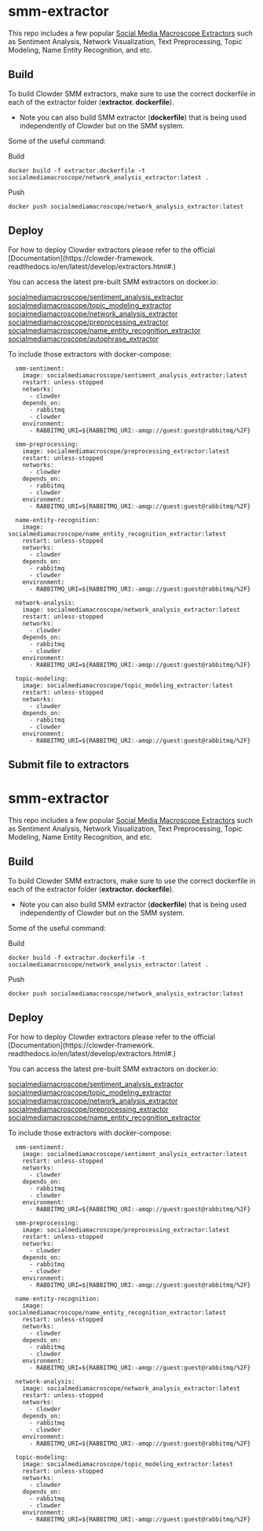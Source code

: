 # smm-extractor
This repo includes a few popular [Social Media Macroscope Extractors](https://smm.ncsa.illinois.edu/) such as 
Sentiment Analysis, Network Visualization, Text Preprocessing, Topic Modeling, Name Entity Recognition, and etc.

## Build
To build Clowder SMM extractors, make sure to use the correct dockerfile in each of the extractor folder (**extractor.
dockerfile**). 
* Note you can also build SMM extractor (**dockerfile**) that is being used independently of Clowder but on the 
  SMM system.

Some of the useful command:

Build
```angular2html
docker build -f extractor.dockerfile -t socialmediamacroscope/network_analysis_extractor:latest .
```

Push
```angular2html
docker push socialmediamacroscope/network_analysis_extractor:latest
```

## Deploy
For how to deploy Clowder extractors please refer to the official [Documentation](https://clowder-framework. readthedocs.io/en/latest/develop/extractors.html#.)

You can access the latest pre-built SMM extractors on docker.io:

[socialmediamacroscope/sentiment_analysis_extractor](https://hub.docker.com/repository/docker/socialmediamacroscope/sentiment_analysis_extractor/general)
[socialmediamacroscope/topic_modeling_extractor](https://hub.docker.com/repository/docker/socialmediamacroscope/topic_modeling_extractor/general)
[socialmediamacroscope/network_analysis_extractor](https://hub.docker.com/repository/docker/socialmediamacroscope/network_analysis_extractor/general)
[socialmediamacroscope/preprocessing_extractor](https://hub.docker.com/repository/docker/socialmediamacroscope/preprocessing_extractor/general)
[socialmediamacroscope/name_entity_recognition_extractor](https://hub.docker.com/repository/docker/socialmediamacroscope/name_entity_recognition_extractor/general)
[socialmediamacroscope/autophrase_extractor](https://hub.docker.com/repository/docker/socialmediamacroscope/autophrase_extractor/general)

To include those extractors with docker-compose:
```
  smm-sentiment:
    image: socialmediamacroscope/sentiment_analysis_extractor:latest
    restart: unless-stopped
    networks:
      - clowder
    depends_on:
      - rabbitmq
      - clowder
    environment:
      - RABBITMQ_URI=${RABBITMQ_URI:-amqp://guest:guest@rabbitmq/%2F}

  smm-preprocessing:
    image: socialmediamacroscope/preprocessing_extractor:latest
    restart: unless-stopped
    networks:
      - clowder
    depends_on:
      - rabbitmq
      - clowder
    environment:
      - RABBITMQ_URI=${RABBITMQ_URI:-amqp://guest:guest@rabbitmq/%2F}

  name-entity-recognition:
    image: socialmediamacroscope/name_entity_recognition_extractor:latest
    restart: unless-stopped
    networks:
      - clowder
    depends_on:
      - rabbitmq
      - clowder
    environment:
      - RABBITMQ_URI=${RABBITMQ_URI:-amqp://guest:guest@rabbitmq/%2F}

  network-analysis:
    image: socialmediamacroscope/network_analysis_extractor:latest
    restart: unless-stopped
    networks:
      - clowder
    depends_on:
      - rabbitmq
      - clowder
    environment:
      - RABBITMQ_URI=${RABBITMQ_URI:-amqp://guest:guest@rabbitmq/%2F}

  topic-modeling:
    image: socialmediamacroscope/topic_modeling_extractor:latest
    restart: unless-stopped
    networks:
      - clowder
    depends_on:
      - rabbitmq
      - clowder
    environment:
      - RABBITMQ_URI=${RABBITMQ_URI:-amqp://guest:guest@rabbitmq/%2F}
```


## Submit file to extractors
# smm-extractor
This repo includes a few popular [Social Media Macroscope Extractors](https://smm.ncsa.illinois.edu/) such as 
Sentiment Analysis, Network Visualization, Text Preprocessing, Topic Modeling, Name Entity Recognition, and etc.

## Build
To build Clowder SMM extractors, make sure to use the correct dockerfile in each of the extractor folder (**extractor.
dockerfile**). 
* Note you can also build SMM extractor (**dockerfile**) that is being used independently of Clowder but on the 
  SMM system.

Some of the useful command:

Build
```angular2html
docker build -f extractor.dockerfile -t socialmediamacroscope/network_analysis_extractor:latest .
```

Push
```angular2html
docker push socialmediamacroscope/network_analysis_extractor:latest
```

## Deploy
For how to deploy Clowder extractors please refer to the official [Documentation](https://clowder-framework. readthedocs.io/en/latest/develop/extractors.html#.)

You can access the latest pre-built SMM extractors on docker.io:

[socialmediamacroscope/sentiment_analysis_extractor](https://hub.docker.com/repository/docker/socialmediamacroscope/sentiment_analysis_extractor/general)
[socialmediamacroscope/topic_modeling_extractor](https://hub.docker.com/repository/docker/socialmediamacroscope/topic_modeling_extractor/general)
[socialmediamacroscope/network_analysis_extractor](https://hub.docker.com/repository/docker/socialmediamacroscope/network_analysis_extractor/general)
[socialmediamacroscope/preprocessing_extractor](https://hub.docker.com/repository/docker/socialmediamacroscope/preprocessing_extractor/general)
[socialmediamacroscope/name_entity_recognition_extractor](https://hub.docker.com/repository/docker/socialmediamacroscope/name_entity_recognition_extractor/general)

To include those extractors with docker-compose:
```
  smm-sentiment:
    image: socialmediamacroscope/sentiment_analysis_extractor:latest
    restart: unless-stopped
    networks:
      - clowder
    depends_on:
      - rabbitmq
      - clowder
    environment:
      - RABBITMQ_URI=${RABBITMQ_URI:-amqp://guest:guest@rabbitmq/%2F}

  smm-preprocessing:
    image: socialmediamacroscope/preprocessing_extractor:latest
    restart: unless-stopped
    networks:
      - clowder
    depends_on:
      - rabbitmq
      - clowder
    environment:
      - RABBITMQ_URI=${RABBITMQ_URI:-amqp://guest:guest@rabbitmq/%2F}

  name-entity-recognition:
    image: socialmediamacroscope/name_entity_recognition_extractor:latest
    restart: unless-stopped
    networks:
      - clowder
    depends_on:
      - rabbitmq
      - clowder
    environment:
      - RABBITMQ_URI=${RABBITMQ_URI:-amqp://guest:guest@rabbitmq/%2F}

  network-analysis:
    image: socialmediamacroscope/network_analysis_extractor:latest
    restart: unless-stopped
    networks:
      - clowder
    depends_on:
      - rabbitmq
      - clowder
    environment:
      - RABBITMQ_URI=${RABBITMQ_URI:-amqp://guest:guest@rabbitmq/%2F}

  topic-modeling:
    image: socialmediamacroscope/topic_modeling_extractor:latest
    restart: unless-stopped
    networks:
      - clowder
    depends_on:
      - rabbitmq
      - clowder
    environment:
      - RABBITMQ_URI=${RABBITMQ_URI:-amqp://guest:guest@rabbitmq/%2F}
```
